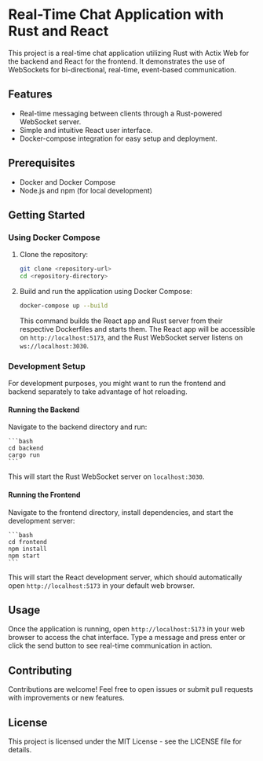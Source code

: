 # Real-Time Chat Application with Rust and React

This project is a real-time chat application utilizing Rust with Actix Web for the backend and React for the frontend. It demonstrates the use of WebSockets for bi-directional, real-time, event-based communication.

## Features

- Real-time messaging between clients through a Rust-powered WebSocket server.
- Simple and intuitive React user interface.
- Docker-compose integration for easy setup and deployment.

## Prerequisites

- Docker and Docker Compose
- Node.js and npm (for local development)

## Getting Started

### Using Docker Compose

1. Clone the repository:

    ```bash
    git clone <repository-url>
    cd <repository-directory>
    ```

2. Build and run the application using Docker Compose:

    ```bash
    docker-compose up --build
    ```

    This command builds the React app and Rust server from their respective Dockerfiles and starts them. The React app will be accessible on `http://localhost:5173`, and the Rust WebSocket server listens on `ws://localhost:3030`.

### Development Setup

For development purposes, you might want to run the frontend and backend separately to take advantage of hot reloading.

#### Running the Backend

Navigate to the backend directory and run:

    ```bash
    cd backend
    cargo run
    ```

This will start the Rust WebSocket server on `localhost:3030`.

#### Running the Frontend

Navigate to the frontend directory, install dependencies, and start the development server:

    ```bash
    cd frontend
    npm install
    npm start
    ```

This will start the React development server, which should automatically open `http://localhost:5173` in your default web browser.

## Usage

Once the application is running, open `http://localhost:5173` in your web browser to access the chat interface. Type a message and press enter or click the send button to see real-time communication in action.

## Contributing

Contributions are welcome! Feel free to open issues or submit pull requests with improvements or new features.

## License

This project is licensed under the MIT License - see the LICENSE file for details.
